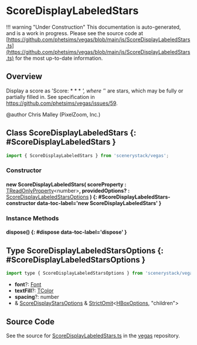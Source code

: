 # ScoreDisplayLabeledStars

!!! warning "Under Construction"
    This documentation is auto-generated, and is a work in progress. Please see the source code at
    [https://github.com/phetsims/vegas/blob/main/js/ScoreDisplayLabeledStars.ts](https://github.com/phetsims/vegas/blob/main/js/ScoreDisplayLabeledStars.ts) for the most up-to-date information.

## Overview

Display a score as 'Score: * * * *', where '*' are stars, which may be fully or partially filled in.
See specification in https://github.com/phetsims/vegas/issues/59.

@author Chris Malley (PixelZoom, Inc.)

## Class ScoreDisplayLabeledStars {: #ScoreDisplayLabeledStars }


```js
import { ScoreDisplayLabeledStars } from 'scenerystack/vegas';
```
### Constructor

#### new ScoreDisplayLabeledStars( scoreProperty : <span style="font-weight: 400;">[TReadOnlyProperty](../axon/TReadOnlyProperty.md)&lt;<span style="color: hsla(calc(var(--md-hue) + 180deg),80%,40%,1);">number</span>&gt;</span>, providedOptions? : <span style="font-weight: 400;">[ScoreDisplayLabeledStarsOptions](../vegas/ScoreDisplayLabeledStars.md#ScoreDisplayLabeledStarsOptions)</span> ) {: #ScoreDisplayLabeledStars-constructor data-toc-label='new ScoreDisplayLabeledStars' }

### Instance Methods

#### dispose() {: #dispose data-toc-label='dispose' }



## Type ScoreDisplayLabeledStarsOptions {: #ScoreDisplayLabeledStarsOptions }


```js
import type { ScoreDisplayLabeledStarsOptions } from 'scenerystack/vegas';
```


- **font**?: [Font](../scenery/Font.md)
- **textFill**?: [TColor](../scenery/TColor.md)
- **spacing**?: <span style="color: hsla(calc(var(--md-hue) + 180deg),80%,40%,1);">number</span>
- &amp; [ScoreDisplayStarsOptions](../vegas/ScoreDisplayStars.md#ScoreDisplayStarsOptions) &amp; [StrictOmit](../phet-core/StrictOmit.md)&lt;[HBoxOptions](../scenery/HBox.md#HBoxOptions), "children"&gt;




## Source Code

See the source for [ScoreDisplayLabeledStars.ts](https://github.com/phetsims/vegas/blob/main/js/ScoreDisplayLabeledStars.ts) in the [vegas](https://github.com/phetsims/vegas) repository.
